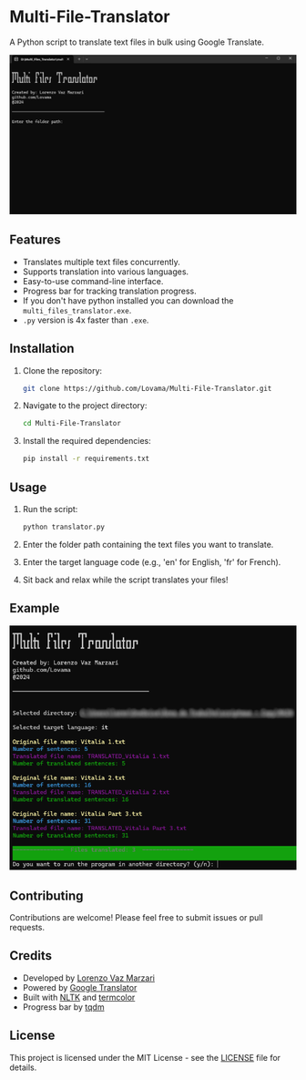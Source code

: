 # Multi-File-Translator

A Python script to translate text files in bulk using Google Translate.

![Translator Demo](demo.gif)

## Features

- Translates multiple text files concurrently.
- Supports translation into various languages.
- Easy-to-use command-line interface.
- Progress bar for tracking translation progress.
- If you don't have python installed you can download the `multi_files_translator.exe`.
- `.py` version is 4x faster than `.exe`.

## Installation

1. Clone the repository:

    ```bash
    git clone https://github.com/Lovama/Multi-File-Translator.git
    ```

2. Navigate to the project directory:

    ```bash
    cd Multi-File-Translator
    ```

3. Install the required dependencies:

    ```bash
    pip install -r requirements.txt
    ```

## Usage

1. Run the script:

    ```bash
    python translator.py
    ```

2. Enter the folder path containing the text files you want to translate.

3. Enter the target language code (e.g., 'en' for English, 'fr' for French).

4. Sit back and relax while the script translates your files!

## Example

![Translator Example](translator_image.png)

## Contributing

Contributions are welcome! Please feel free to submit issues or pull requests.

## Credits

- Developed by [Lorenzo Vaz Marzari](https://github.com/Lovama)
- Powered by [Google Translator](https://pypi.org/project/deep-translator/)
- Built with [NLTK](https://www.nltk.org/) and [termcolor](https://pypi.org/project/termcolor/)
- Progress bar by [tqdm](https://pypi.org/project/tqdm/)

## License

This project is licensed under the MIT License - see the [LICENSE](LICENSE) file for details.

